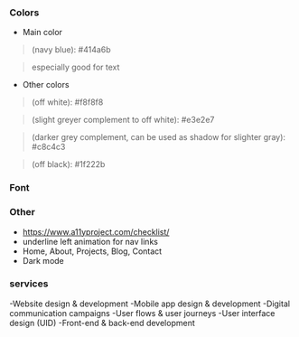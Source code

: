 ### Colors
- Main color 
>(navy blue): #414a6b

> especially good for text

- Other colors
> (off white): #f8f8f8

> (slight greyer complement to off white): #e3e2e7

> (darker grey complement, can be used as shadow for slighter gray): #c8c4c3 

> (off black): #1f222b

### Font

### Other
- https://www.a11yproject.com/checklist/
- underline left animation for nav links
- Home, About, Projects, Blog, Contact
- Dark mode

### services
-Website design &amp; development
-Mobile app design &amp; development
-Digital communication campaigns
-User flows &amp; user journeys
-User interface design (UID)
-Front-end &amp; back-end development
